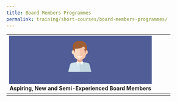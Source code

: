 ```yaml
---
title: Board Members Programmes
permalink: training/short-courses/board-members-programmes/
---
```



| ![Aspiring, New and Semi-Experienced Board Members](/images/short-courses/board-page/aspiring-new-semi-board-members.png) <br> Aspiring, New and Semi-Experienced Board Members |  |  |  |  
|--|--|--|--|
|  |  |  |  |
